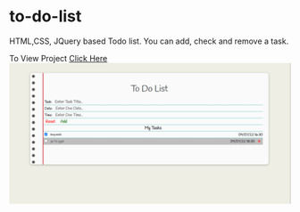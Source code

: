 # to-do-list
HTML,CSS, JQuery based Todo list. You can add, check and remove a task.

To View Project [Click Here](https://ehabzubedat.github.io/to-do-list/)
![](assets/images/project-preview.png)
